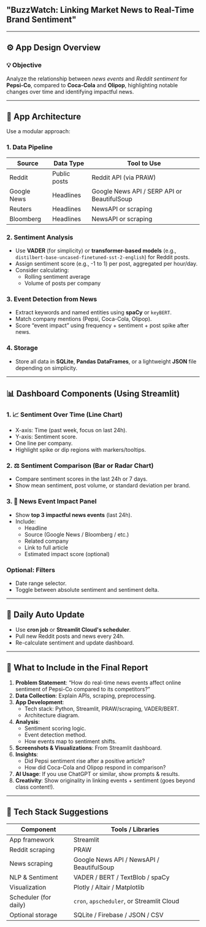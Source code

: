 ## **"BuzzWatch: Linking Market News to Real-Time Brand Sentiment"**

---

## ⚙️ **App Design Overview**

### 💡 **Objective**
Analyze the relationship between *news events* and *Reddit sentiment* for **Pepsi-Co**, compared to **Coca-Cola** and **Olipop**, highlighting notable changes over time and identifying impactful news.

---

## 🧱 **App Architecture**

Use a modular approach:

### 1. **Data Pipeline**
| Source       | Data Type     | Tool to Use               |
|--------------|----------------|---------------------------|
| Reddit       | Public posts  | Reddit API (via PRAW)     |
| Google News  | Headlines     | Google News API / SERP API or BeautifulSoup |
| Reuters      | Headlines     | NewsAPI or scraping       |
| Bloomberg    | Headlines     | NewsAPI or scraping       |

### 2. **Sentiment Analysis**
- Use **VADER** (for simplicity) or **transformer-based models** (e.g., `distilbert-base-uncased-finetuned-sst-2-english`) for Reddit posts.
- Assign sentiment score (e.g., -1 to 1) per post, aggregated per hour/day.
- Consider calculating:
  - Rolling sentiment average
  - Volume of posts per company

### 3. **Event Detection from News**
- Extract keywords and named entities using **spaCy** or `keyBERT`.
- Match company mentions (Pepsi, Coca-Cola, Olipop).
- Score “event impact” using frequency + sentiment + post spike after news.

### 4. **Storage**
- Store all data in **SQLite**, **Pandas DataFrames**, or a lightweight **JSON** file depending on simplicity.

---

## 📊 **Dashboard Components (Using Streamlit)**

### 1. 📈 **Sentiment Over Time (Line Chart)**
- X-axis: Time (past week, focus on last 24h).
- Y-axis: Sentiment score.
- One line per company.
- Highlight spike or dip regions with markers/tooltips.

### 2. ⚖️ **Sentiment Comparison (Bar or Radar Chart)**
- Compare sentiment scores in the last 24h or 7 days.
- Show mean sentiment, post volume, or standard deviation per brand.

### 3. 📰 **News Event Impact Panel**
- Show **top 3 impactful news events** (last 24h).
- Include:
  - Headline
  - Source (Google News / Bloomberg / etc.)
  - Related company
  - Link to full article
  - Estimated impact score (optional)

### Optional: Filters
- Date range selector.
- Toggle between absolute sentiment and sentiment delta.

---

## 🧪 **Daily Auto Update**
- Use **cron job** or **Streamlit Cloud's scheduler**.
- Pull new Reddit posts and news every 24h.
- Re-calculate sentiment and update dashboard.

---

## 📝 **What to Include in the Final Report**

1. **Problem Statement**: “How do real-time news events affect online sentiment of Pepsi-Co compared to its competitors?”
2. **Data Collection**: Explain APIs, scraping, preprocessing.
3. **App Development**:
   - Tech stack: Python, Streamlit, PRAW/scraping, VADER/BERT.
   - Architecture diagram.
4. **Analysis**:
   - Sentiment scoring logic.
   - Event detection method.
   - How events map to sentiment shifts.
5. **Screenshots & Visualizations**: From Streamlit dashboard.
6. **Insights**:
   - Did Pepsi sentiment rise after a positive article?
   - How did Coca-Cola and Olipop respond in comparison?
7. **AI Usage**: If you use ChatGPT or similar, show prompts & results.
8. **Creativity**: Show originality in linking events + sentiment (goes beyond class content!).

---

## 🧰 **Tech Stack Suggestions**

| Component              | Tools / Libraries                         |
|------------------------|-------------------------------------------|
| App framework          | Streamlit                                 |
| Reddit scraping        | PRAW                                      |
| News scraping          | Google News API / NewsAPI / BeautifulSoup |
| NLP & Sentiment        | VADER / BERT / TextBlob / spaCy           |
| Visualization          | Plotly / Altair / Matplotlib              |
| Scheduler (for daily)  | `cron`, `apscheduler`, or Streamlit Cloud |
| Optional storage       | SQLite / Firebase / JSON / CSV            |


